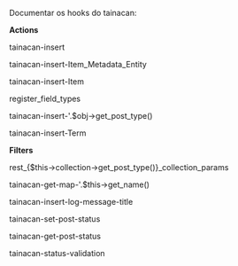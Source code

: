 Documentar os hooks do tainacan:

**Actions**

tainacan-insert

tainacan-insert-Item_Metadata_Entity

tainacan-insert-Item

register_field_types

tainacan-insert-'.$obj->get_post_type()

tainacan-insert-Term

**Filters**

rest_{$this->collection->get_post_type()}_collection_params

tainacan-get-map-'.$this->get_name()

tainacan-insert-log-message-title

tainacan-set-post-status

tainacan-get-post-status

tainacan-status-validation


